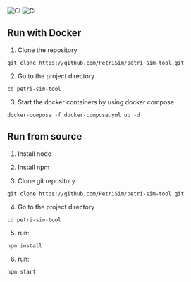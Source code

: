 ![CI](https://github.com/PetriSim/petri-sim-tool/actions/workflows/cypress.yml/badge.svg)
![CI](https://github.com/PetriSim/petri-sim-tool/actions/workflows/dockerCompose.yml/badge.svg)

## Run with Docker

1. Clone the repository
```console
git clone https://github.com/PetriSim/petri-sim-tool.git
```

2. Go to the project directory

```console
cd petri-sim-tool 
```

3. Start the docker containers by using docker compose

```console
docker-compose -f docker-compose.yml up -d
```

## Run from source

1. Install node

2. Install npm 

3. Clone git repository

```console
git clone https://github.com/PetriSim/petri-sim-tool.git
```

4. Go to the project directory

```console
cd petri-sim-tool 
```

5. run: 

```console
npm install
```

6. run:
```console
npm start
```

